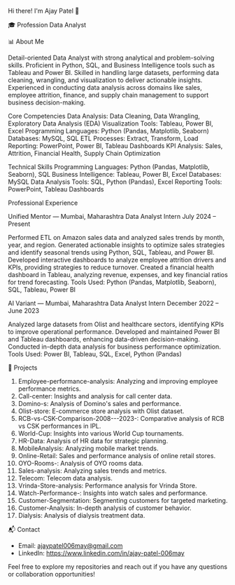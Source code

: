 Hi there! I'm Ajay Patel 👋

🎓 Profession Data Analyst

📊 About Me

Detail-oriented Data Analyst with strong analytical and problem-solving skills. Proficient in Python, SQL, and Business Intelligence tools such as Tableau and Power BI. Skilled in handling large datasets, performing data cleaning, wrangling, and visualization to deliver actionable insights. Experienced in conducting data analysis across domains like sales, employee attrition, finance, and supply chain management to support business decision-making.

Core Competencies
Data Analysis: Data Cleaning, Data Wrangling, Exploratory Data Analysis (EDA)
Visualization Tools: Tableau, Power BI, Excel
Programming Languages: Python (Pandas, Matplotlib, Seaborn)
Databases: MySQL, SQL
ETL Processes: Extract, Transform, Load
Reporting: PowerPoint, Power BI, Tableau Dashboards
KPI Analysis: Sales, Attrition, Financial Health, Supply Chain Optimization


Technical Skills
Programming Languages: Python (Pandas, Matplotlib, Seaborn), SQL
Business Intelligence: Tableau, Power BI, Excel
Databases: MySQL
Data Analysis Tools: SQL, Python (Pandas), Excel
Reporting Tools: PowerPoint, Tableau Dashboards


Professional Experience

Unified Mentor — Mumbai, Maharashtra
Data Analyst Intern
July 2024 – Present

Performed ETL on Amazon sales data and analyzed sales trends by month, year, and region.
Generated actionable insights to optimize sales strategies and identify seasonal trends using Python, SQL, Tableau, and Power BI.
Developed interactive dashboards to analyze employee attrition drivers and KPIs, providing strategies to reduce turnover.
Created a financial health dashboard in Tableau, analyzing revenue, expenses, and key financial ratios for trend forecasting.
Tools Used: Python (Pandas, Matplotlib, Seaborn), SQL, Tableau, Power BI


AI Variant — Mumbai, Maharashtra
Data Analyst Intern
December 2022 – June 2023

Analyzed large datasets from Olist and healthcare sectors, identifying KPIs to improve operational performance.
Developed and maintained Power BI and Tableau dashboards, enhancing data-driven decision-making.
Conducted in-depth data analysis for business performance optimization.
Tools Used: Power BI, Tableau, SQL, Excel, Python (Pandas)


🔧 Projects
1. Employee-performance-analysis: Analyzing and improving employee performance metrics.
2. Call-center: Insights and analysis for call center data.
3. Domino-s: Analysis of Domino's sales and performance.
4. Olist-store: E-commerce store analysis with Olist dataset.
5. RCB-vs-CSK-Comparison-2008---2023-: Comparative analysis of RCB vs CSK performances in IPL.
6. World-Cup: Insights into various World Cup tournaments.
7. HR-Data: Analysis of HR data for strategic planning.
8. MobileAnalysis: Analyzing mobile market trends.
9. Online-Retail: Sales and performance analysis of online retail stores.
10. OYO-Rooms-: Analysis of OYO rooms data.
11. Sales-analysis: Analyzing sales trends and metrics.
12. Telecom: Telecom data analysis.
13. Vrinda-Store-analysis: Performance analysis for Vrinda Store.
14. Watch-Performance-: Insights into watch sales and performance.
15. Customer-Segmentation: Segmenting customers for targeted marketing.
16. Customer-Analysis: In-depth analysis of customer behavior.
17. Dialysis: Analysis of dialysis treatment data.



📬 Contact
- Email: ajaypatel006may@gmail.com
- LinkedIn: https://www.linkedin.com/in/ajay-patel-006may


Feel free to explore my repositories and reach out if you have any questions or collaboration opportunities!
